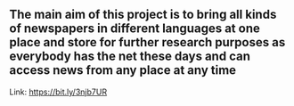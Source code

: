 ## The main aim of this project is to bring all kinds of newspapers in different languages at one place and store for further research purposes as everybody has the net these days and can access news from any place at any time
 Link: https://bit.ly/3njb7UR
